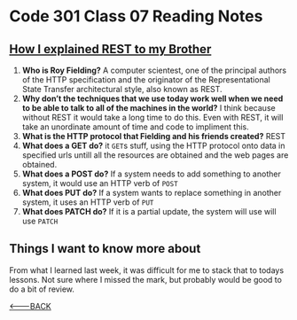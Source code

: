 # Code 301 Class 07 Reading Notes

## [How I explained REST to my Brother](https://gist.github.com/brookr/5977550)

1. **Who is Roy Fielding?** A computer scientest, one of the principal authors of the HTTP specification and the originator of the Representational State Transfer architectural style, also known as REST.
2. **Why don’t the techniques that we use today work well when we need to be able to talk to all of the machines in the world?** I think because without REST it would take a long time to do this. Even with REST, it will take an unordinate amount of time and code to impliment this.
3. **What is the HTTP protocol that Fielding and his friends created?** REST
4. **What does a GET do?** it `GET`s stuff, using the HTTP protocol onto data in specified urls untill all the resources are obtained and the web pages are obtained.
5. **What does a POST do?** If a system needs to add something to another system, it would use an HTTP verb of `POST`
6. **What does PUT do?** If a system wants to replace something in another system, it uses an HTTP verb of `PUT`
7. **What does PATCH do?** If it is a partial update, the system will use will use `PATCH`

## Things I want to know more about

From what I learned last week, it was difficult for me to stack that to todays lessons. Not sure where I missed the mark, but probably would be good to do a bit of review.

[<---BACK](README.md)
